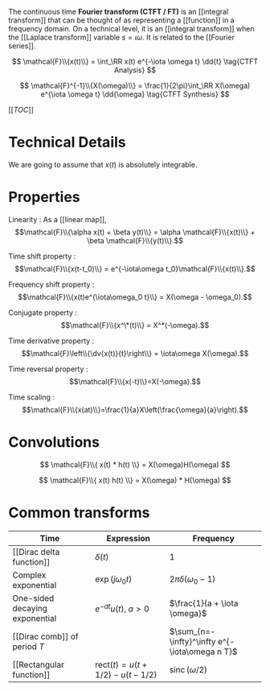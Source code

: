 The continuous time **Fourier transform (CTFT / FT)** is an [[integral transform]] that can be thought of as representing a [[function]] in a frequency domain. On a technical level, it is an [[integral transform]] when the [[Laplace transform]] variable $s = \iota\omega$. It is related to the [[Fourier series]].

$$
\mathcal{F}\\{x(t)\\} = \int_\RR x(t) e^{-\iota \omega t} \dd{t} \tag{CTFT Analysis}
$$

$$
\mathcal{F}^{-1}\\{X(\omega)\\} = \frac{1}{2\pi}\int_\RR X(\omega) e^{\iota \omega t} \dd{\omega} \tag{CTFT Synthesis}
$$


[[_TOC_]]

# Technical Details

We are going to assume that $x(t)$ is absolutely integrable.

# Properties


Linearity
: As a [[linear map]], $$\mathcal{F}\\{\alpha x(t) + \beta y(t)\\} = \alpha \mathcal{F}\\{x(t)\\} + \beta \mathcal{F}\\{y(t)\\}.$$

Time shift property
: $$\mathcal{F}\\{x(t-t_0)\\} = e^{-\iota\omega t_0}\mathcal{F}\\{x(t)\\}.$$

Frequency shift property
: $$\mathcal{F}\\{x(t)e^{\iota\omega_0 t}\\} = X(\omega - \omega_0).$$

Conjugate property
: $$\mathcal{F}\\{x^\*(t)\\} = X^*(-\omega).$$

Time derivative property
: $$\mathcal{F}\left\\{\dv{x(t)}{t}\right\\} = \iota\omega X(\omega).$$

Time reversal property
: $$\mathcal{F}\\{x(-t)\\}=X(-\omega).$$

Time scaling
: $$\mathcal{F}\\{x(at)\\}=\frac{1}{a}X\left(\frac{\omega}{a}\right).$$

# Convolutions

$$
\mathcal{F}\\{ x(t) * h(t) \\}  = X(\omega)H(\omega)
$$


$$
\mathcal{F}\\{ x(t) h(t) \\}  = X(\omega) * H(\omega)
$$

# Common transforms

|Time|Expression|Frequency|
|----|----|---------|
|[[Dirac delta function]]|$\delta(t)$|1|
|Complex exponential|$\exp(j\omega_0 t)$|$2\pi \delta(\omega_0 - 1)$|
|One-sided decaying exponential|$e^{-at}u(t)$, $a > 0$|$\frac{1}{a + \iota \omega}$|
|[[Dirac comb]] of period $T$||$\sum_{n=-\infty}^\infty e^{-\iota\omega n T}$|
|[[Rectangular function]]|$\mathsf{rect}(t) = u(t + 1/2) - u(t - 1/2)$|$\operatorname{sinc}(\omega / 2)$|